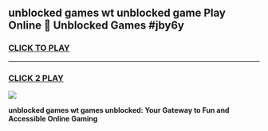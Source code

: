 
## unblocked games wt unblocked game Play Online 👋 Unblocked Games #jby6y
<h3>
<a href="https://premium.freeplayer.one?title=unblocked_games_wt&ref=21F">CLICK TO PLAY</a></h3>
<hr>

<h3>
<a href="https://premium.freeplayer.one?title=unblocked_games_wt&ref=21F">CLICK 2 PLAY</a>
  
</h3>

<a href="https://premium.freeplayer.one?title=unblocked_games_wt&ref=21F/"><img src="https://clearcache.store/games.png"></a>


**unblocked games wt games unblocked: Your Gateway to Fun and Accessible Online Gaming**
